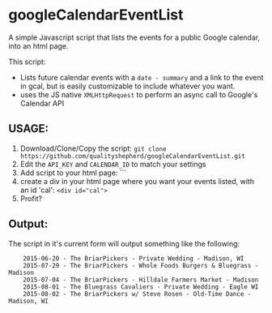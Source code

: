 # googleCalendarEventList
A simple Javascript script that lists the events for a public Google calendar, into an html page. 

This script:
  * Lists future calendar events with a `date - summary` and a link to the event in gcal, but is easily customizable to include whatever you want. 
  * uses the JS native `XMLHttpRequest` to perform an async call to Google's Calendar API


## USAGE:
  1. Download/Clone/Copy the script: `git clone https://github.com/qualityshepherd/googleCalendarEventList.git`
  2. Edit the `API_KEY` and `CALENDAR_ID` to match your settings
  2. Add script to your html page: `<script src="gcal.js"></script>``
  3. create a div in your html page where you want your events listed, with an id 'cal': `<div id="cal">`
  4. Profit?


## Output:
The script in it's current form will output something like the following:
```
	2015-06-20 - The BriarPickers - Private Wedding - Madison, WI
	2015-07-29 - The BriarPickers - Whole Foods Burgers & Bluegrass - Madison
	2015-07-04 - The BriarPickers - Hilldale Farmers Market - Madison
	2015-08-01 - The Bluegrass Cavaliers - Private Wedding - Eagle WI
	2015-08-02 - The BriarPickers w/ Steve Rosen - Old-Time Dance - Madison, WI
```